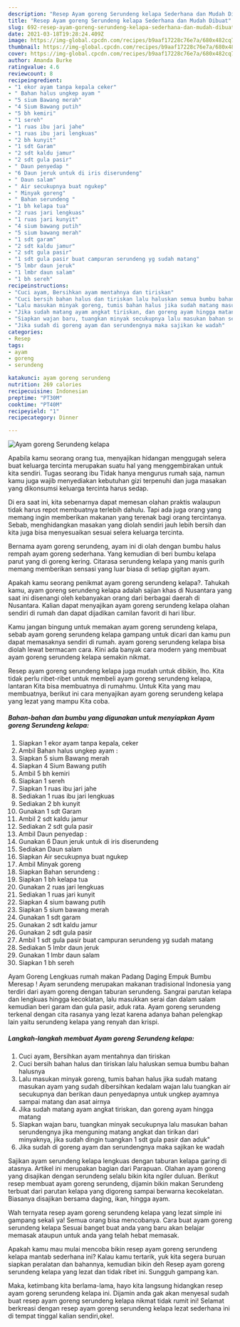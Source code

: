 ```yaml
---
description: "Resep Ayam goreng Serundeng kelapa Sederhana dan Mudah Dibuat"
title: "Resep Ayam goreng Serundeng kelapa Sederhana dan Mudah Dibuat"
slug: 692-resep-ayam-goreng-serundeng-kelapa-sederhana-dan-mudah-dibuat
date: 2021-03-18T19:28:24.409Z
image: https://img-global.cpcdn.com/recipes/b9aaf17228c76e7a/680x482cq70/ayam-goreng-serundeng-kelapa-foto-resep-utama.jpg
thumbnail: https://img-global.cpcdn.com/recipes/b9aaf17228c76e7a/680x482cq70/ayam-goreng-serundeng-kelapa-foto-resep-utama.jpg
cover: https://img-global.cpcdn.com/recipes/b9aaf17228c76e7a/680x482cq70/ayam-goreng-serundeng-kelapa-foto-resep-utama.jpg
author: Amanda Burke
ratingvalue: 4.6
reviewcount: 8
recipeingredient:
- "1 ekor ayam tanpa kepala ceker"
- " Bahan halus ungkep ayam "
- "5 sium Bawang merah"
- "4 Sium Bawang putih"
- "5 bh kemiri"
- "1 sereh"
- "1 ruas ibu jari jahe"
- "1 ruas ibu jari lengkuas"
- "2 bh kunyit"
- "1 sdt Garam"
- "2 sdt kaldu jamur"
- "2 sdt gula pasir"
- " Daun penyedap "
- "6 Daun jeruk untuk di iris diserundeng"
- " Daun salam"
- " Air secukupnya buat ngukep"
- " Minyak goreng"
- " Bahan serundeng "
- "1 bh kelapa tua"
- "2 ruas jari lengkuas"
- "1 ruas jari kunyit"
- "4 sium bawang putih"
- "5 sium bawang merah"
- "1 sdt garam"
- "2 sdt kaldu jamur"
- "2 sdt gula pasir"
- "1 sdt gula pasir buat campuran serundeng yg sudah matang"
- "5 lmbr daun jeruk"
- "1 lmbr daun salam"
- "1 bh sereh"
recipeinstructions:
- "Cuci ayam, Bersihkan ayam mentahnya dan tiriskan"
- "Cuci bersih bahan halus dan tiriskan lalu haluskan semua bumbu bahan halusnya"
- "Lalu masukan minyak goreng, tumis bahan halus jika sudah matang masukan ayam yang sudah dibersihkan kedalam wajan lalu tuangkan air secukupnya dan berikan daun penyedapnya untuk ungkep ayamnya sampai matang dan asat airnya"
- "Jika sudah matang ayam angkat tiriskan, dan goreng ayam hingga matang"
- "Siapkan wajan baru, tuangkan minyak secukupnya lalu masukan bahan serundengnya jika menguning matang angkat dan tirikan dari minyaknya, jika sudah dingin tuangkan 1 sdt gula pasir dan aduk&#34;"
- "Jika sudah di goreng ayam dan serundengnya maka sajikan ke wadah"
categories:
- Resep
tags:
- ayam
- goreng
- serundeng

katakunci: ayam goreng serundeng 
nutrition: 269 calories
recipecuisine: Indonesian
preptime: "PT30M"
cooktime: "PT40M"
recipeyield: "1"
recipecategory: Dinner

---
```



![Ayam goreng Serundeng kelapa](https://img-global.cpcdn.com/recipes/b9aaf17228c76e7a/680x482cq70/ayam-goreng-serundeng-kelapa-foto-resep-utama.jpg)

Apabila kamu seorang orang tua, menyajikan hidangan menggugah selera buat keluarga tercinta merupakan suatu hal yang menggembirakan untuk kita sendiri. Tugas seorang ibu Tidak hanya mengurus rumah saja, namun kamu juga wajib menyediakan kebutuhan gizi terpenuhi dan juga masakan yang dikonsumsi keluarga tercinta harus sedap.

Di era  saat ini, kita sebenarnya dapat memesan olahan praktis walaupun tidak harus repot membuatnya terlebih dahulu. Tapi ada juga orang yang memang ingin memberikan makanan yang terenak bagi orang tercintanya. Sebab, menghidangkan masakan yang diolah sendiri jauh lebih bersih dan kita juga bisa menyesuaikan sesuai selera keluarga tercinta. 

Bernama ayam goreng serundeng, ayam ini di olah dengan bumbu halus rempah ayam goreng sederhana. Yang kemudian di beri bumbu kelapa parut yang di goreng kering. Citarasa serundeng kelapa yang manis gurih memang memberikan sensasi yang luar biasa di setiap gigitan ayam.

Apakah kamu seorang penikmat ayam goreng serundeng kelapa?. Tahukah kamu, ayam goreng serundeng kelapa adalah sajian khas di Nusantara yang saat ini disenangi oleh kebanyakan orang dari berbagai daerah di Nusantara. Kalian dapat menyajikan ayam goreng serundeng kelapa olahan sendiri di rumah dan dapat dijadikan camilan favorit di hari libur.

Kamu jangan bingung untuk memakan ayam goreng serundeng kelapa, sebab ayam goreng serundeng kelapa gampang untuk dicari dan kamu pun dapat memasaknya sendiri di rumah. ayam goreng serundeng kelapa bisa diolah lewat bermacam cara. Kini ada banyak cara modern yang membuat ayam goreng serundeng kelapa semakin nikmat.

Resep ayam goreng serundeng kelapa juga mudah untuk dibikin, lho. Kita tidak perlu ribet-ribet untuk membeli ayam goreng serundeng kelapa, lantaran Kita bisa membuatnya di rumahmu. Untuk Kita yang mau membuatnya, berikut ini cara menyajikan ayam goreng serundeng kelapa yang lezat yang mampu Kita coba.

<!--inarticleads1-->

##### Bahan-bahan dan bumbu yang digunakan untuk menyiapkan Ayam goreng Serundeng kelapa:

1. Siapkan 1 ekor ayam tanpa kepala, ceker
1. Ambil  Bahan halus ungkep ayam :
1. Siapkan 5 sium Bawang merah
1. Siapkan 4 Sium Bawang putih
1. Ambil 5 bh kemiri
1. Siapkan 1 sereh
1. Siapkan 1 ruas ibu jari jahe
1. Sediakan 1 ruas ibu jari lengkuas
1. Sediakan 2 bh kunyit
1. Gunakan 1 sdt Garam
1. Ambil 2 sdt kaldu jamur
1. Sediakan 2 sdt gula pasir
1. Ambil  Daun penyedap :
1. Gunakan 6 Daun jeruk untuk di iris diserundeng
1. Sediakan  Daun salam
1. Siapkan  Air secukupnya buat ngukep
1. Ambil  Minyak goreng
1. Siapkan  Bahan serundeng :
1. Siapkan 1 bh kelapa tua
1. Gunakan 2 ruas jari lengkuas
1. Sediakan 1 ruas jari kunyit
1. Siapkan 4 sium bawang putih
1. Siapkan 5 sium bawang merah
1. Gunakan 1 sdt garam
1. Gunakan 2 sdt kaldu jamur
1. Gunakan 2 sdt gula pasir
1. Ambil 1 sdt gula pasir buat campuran serundeng yg sudah matang
1. Sediakan 5 lmbr daun jeruk
1. Gunakan 1 lmbr daun salam
1. Siapkan 1 bh sereh


Ayam Goreng Lengkuas rumah makan Padang Daging Empuk Bumbu Meresap ! Ayam serundeng merupakan makanan tradisional Indonesia yang terdiri dari ayam goreng dengan taburan serundeng. Sangrai parutan kelapa dan lengkuas hingga kecoklatan, lalu masukkan serai dan dalam salam kemudian beri garam dan gula pasir, aduk rata. Ayam goreng serundeng terkenal dengan cita rasanya yang lezat karena adanya bahan pelengkap lain yaitu serundeng kelapa yang renyah dan krispi. 

<!--inarticleads2-->

##### Langkah-langkah membuat Ayam goreng Serundeng kelapa:

1. Cuci ayam, Bersihkan ayam mentahnya dan tiriskan
1. Cuci bersih bahan halus dan tiriskan lalu haluskan semua bumbu bahan halusnya
1. Lalu masukan minyak goreng, tumis bahan halus jika sudah matang masukan ayam yang sudah dibersihkan kedalam wajan lalu tuangkan air secukupnya dan berikan daun penyedapnya untuk ungkep ayamnya sampai matang dan asat airnya
1. Jika sudah matang ayam angkat tiriskan, dan goreng ayam hingga matang
1. Siapkan wajan baru, tuangkan minyak secukupnya lalu masukan bahan serundengnya jika menguning matang angkat dan tirikan dari minyaknya, jika sudah dingin tuangkan 1 sdt gula pasir dan aduk&#34;
1. Jika sudah di goreng ayam dan serundengnya maka sajikan ke wadah


Sajikan ayam serundeng kelapa lengkuas dengan taburan kelapa garing di atasnya. Artikel ini merupakan bagian dari Parapuan. Olahan ayam goreng yang disajikan dengan serundeng selalu bikin kita ngiler duluan. Berikut resep membuat ayam goreng serundeng, dijamin bikin makan Serundeng terbuat dari parutan kelapa yang digoreng sampai berwarna kecokelatan. Biasanya disajikan bersama daging, ikan, hingga ayam. 

Wah ternyata resep ayam goreng serundeng kelapa yang lezat simple ini gampang sekali ya! Semua orang bisa mencobanya. Cara buat ayam goreng serundeng kelapa Sesuai banget buat anda yang baru akan belajar memasak ataupun untuk anda yang telah hebat memasak.

Apakah kamu mau mulai mencoba bikin resep ayam goreng serundeng kelapa mantab sederhana ini? Kalau kamu tertarik, yuk kita segera buruan siapkan peralatan dan bahannya, kemudian bikin deh Resep ayam goreng serundeng kelapa yang lezat dan tidak ribet ini. Sungguh gampang kan. 

Maka, ketimbang kita berlama-lama, hayo kita langsung hidangkan resep ayam goreng serundeng kelapa ini. Dijamin anda gak akan menyesal sudah buat resep ayam goreng serundeng kelapa nikmat tidak rumit ini! Selamat berkreasi dengan resep ayam goreng serundeng kelapa lezat sederhana ini di tempat tinggal kalian sendiri,oke!.

